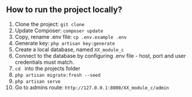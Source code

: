 ## How to run the project locally?

1. Clone the project: `git clone`
2. Update Composer: `composer update`
3. Copy, rename .env file: `cp .env.example .env`
4. Generate key: `php artisan key:generate`
5. Create a local database, named `XX_module_c`
6. Connect to the database by configuring .env file - host, port and user credentials must match.
7. `cd ` into the projects folder
8. `php artisan migrate:fresh --seed`
9. `php artisan serve`
10. Go to admins route: `http://127.0.0.1:8000/XX_module_c/admin`
